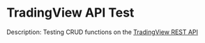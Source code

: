 # TradingView API Test

Description: Testing CRUD functions on the [TradingView REST API](https://www.tradingview.com/rest-api-spec/#section/Overview)